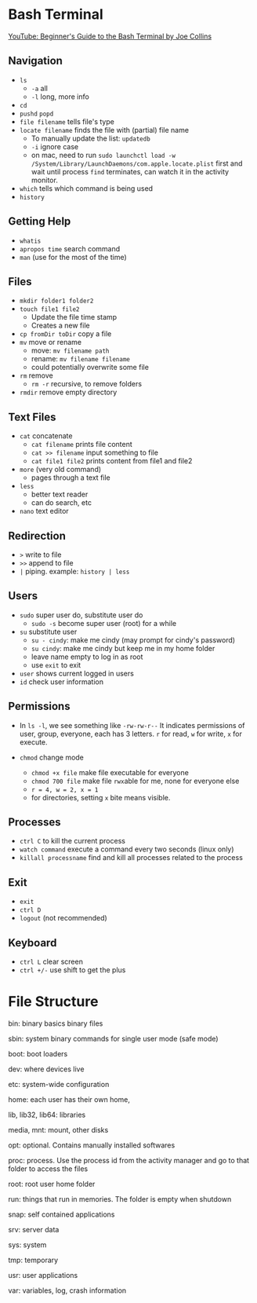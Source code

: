 Bash Terminal
=============

[YouTube: Beginner's Guide to the Bash Terminal by Joe Collins](https://youtu.be/oxuRxtrO2Ag)

Navigation
----------
- `ls`
    - `-a` all
    - `-l` long, more info
- `cd`
- `pushd` `popd`
- `file filename` tells file's type
- `locate filename` finds the file with (partial) file name
    - To manually update the list: `updatedb`
    - `-i` ignore case
    - on mac, need to run `sudo launchctl load -w /System/Library/LaunchDaemons/com.apple.locate.plist` first and wait until process `find` terminates, can watch it in the activity monitor.
- `which` tells which command is being used
- `history` 


Getting Help
------------
- `whatis`
- `apropos time` search command
- `man` (use for the most of the time)


Files
-----
- `mkdir folder1 folder2`
- `touch file1 file2`
    - Update the file time stamp
    - Creates a new file
- `cp fromDir toDir` copy a file 
- `mv` move or rename
    - move: `mv filename path`
    - rename: `mv filename filename`
    - could potentially overwrite some file
- `rm` remove
    - `rm -r` recursive, to remove folders
- `rmdir` remove empty directory


Text Files
----------
- `cat` concatenate
    - `cat filename` prints file content
    - `cat >> filename` input something to file
    - `cat file1 file2` prints content from file1 and file2
- `more` (very old command)
    - pages through a text file
- `less`
    - better text reader
    - can do search, etc
- `nano` text editor


Redirection
-----------
- `>` write to file
- `>>` append to file
- `|` piping. example: `history | less`


Users
-----
- `sudo` super user do, substitute user do
    - `sudo -s` become super user (root) for a while
- `su` substitute user
    - `su - cindy`: make me cindy (may prompt for cindy's password)
    - `su cindy`: make me cindy but keep me in my home folder
    - leave name empty to log in as root
    - use `exit` to exit
- `user` shows current logged in users
- `id` check user information


Permissions
-----------
- In `ls -l`, we see something like `-rw-rw-r--` It indicates permissions of user, group, everyone, each has 3 letters. `r` for read, `w` for write, `x` for execute.

- `chmod` change mode
    - `chmod +x file` make file executable for everyone
    - `chmod 700 file` make file `rwx`able for me, none for everyone else
    - `r = 4, w = 2, x = 1`
    - for directories, setting `x` bite means visible.


Processes
---------
- `ctrl C` to kill the current process
- `watch command` execute a command every two seconds (linux only)
- `killall processname` find and kill all processes related to the process


Exit
----
- `exit`
- `ctrl D`
- `logout` (not recommended)


Keyboard
--------
- `ctrl L` clear screen
- `ctrl +/-` use shift to get the plus



File Structure
==============

bin: binary
basics binary files

sbin: system binary
commands for single user mode (safe mode)

boot: boot loaders

dev: where devices live

etc: system-wide configuration 

home: each user has their own home, 

lib, lib32, lib64: libraries

media, mnt: mount, other disks

opt: optional. Contains manually installed softwares

proc: process. Use the process id from the activity manager and go to that folder to access the files

root: root user home folder

run: things that run in memories. The folder is empty when shutdown

snap: self contained applications

srv: server data

sys: system 

tmp: temporary

usr: user applications

var: variables, log, crash information



